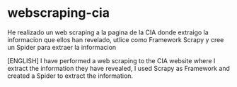 # webscraping-cia

He realizado un web scraping a la pagina de la CIA donde extraigo la informacion que ellos han revelado, utlice como Framework Scrapy y cree un Spider para extraer la informacion

[ENGLISH]
I have performed a web scraping to the CIA website where I extract the information they have revealed, I used Scrapy as Framework and created a Spider to extract the information.
